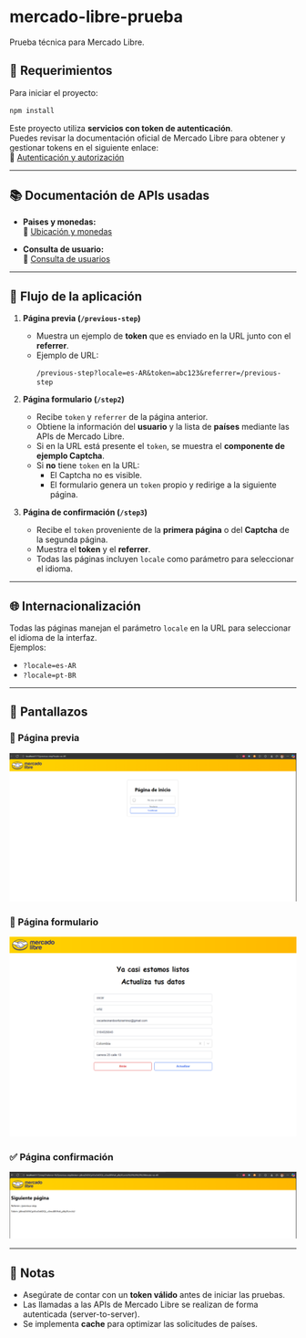 # mercado-libre-prueba

Prueba técnica para Mercado Libre.

## 🚀 Requerimientos

Para iniciar el proyecto:

```bash
npm install
```

Este proyecto utiliza **servicios con token de autenticación**.  
Puedes revisar la documentación oficial de Mercado Libre para obtener y gestionar tokens en el siguiente enlace:  
🔗 [Autenticación y autorización](https://developers.mercadolibre.com.co/es_ar/autenticacion-y-autorizacion)

---

## 📚 Documentación de APIs usadas

- **Paises y monedas:**  
  🔗 [Ubicación y monedas](https://developers.mercadolibre.com.co/es_ar/ubicacion-y-monedas#close)

- **Consulta de usuario:**  
  🔗 [Consulta de usuarios](https://developers.mercadolibre.com.co/es_ar/consulta-usuarios)

---

## 📝 Flujo de la aplicación

1. **Página previa (`/previous-step`)**
   - Muestra un ejemplo de **token** que es enviado en la URL junto con el **referrer**.
   - Ejemplo de URL:
     ```
     /previous-step?locale=es-AR&token=abc123&referrer=/previous-step
     ```

2. **Página formulario (`/step2`)**
   - Recibe `token` y `referrer` de la página anterior.
   - Obtiene la información del **usuario** y la lista de **países** mediante las APIs de Mercado Libre.
   - Si en la URL está presente el `token`, se muestra el **componente de ejemplo Captcha**.
   - Si **no** tiene `token` en la URL:
     - El Captcha no es visible.
     - El formulario genera un `token` propio y redirige a la siguiente página.

3. **Página de confirmación (`/step3`)**
   - Recibe el `token` proveniente de la **primera página** o del **Captcha** de la segunda página.
   - Muestra el **token** y el **referrer**.
   - Todas las páginas incluyen `locale` como parámetro para seleccionar el idioma.

---

## 🌐 Internacionalización

Todas las páginas manejan el parámetro `locale` en la URL para seleccionar el idioma de la interfaz.  
Ejemplos:
- `?locale=es-AR`
- `?locale=pt-BR`

---

## 📸 Pantallazos

### 📍 Página previa
![Página previa](./assets/pagina-previa.png)

### 📝 Página formulario
![Página formulario](./assets/formulario.png)

### ✅ Página confirmación
![Página confirmación](./assets/pagina-confirmacion.png)

---

## 📌 Notas
- Asegúrate de contar con un **token válido** antes de iniciar las pruebas.
- Las llamadas a las APIs de Mercado Libre se realizan de forma autenticada (server-to-server).
- Se implementa **cache** para optimizar las solicitudes de países.
